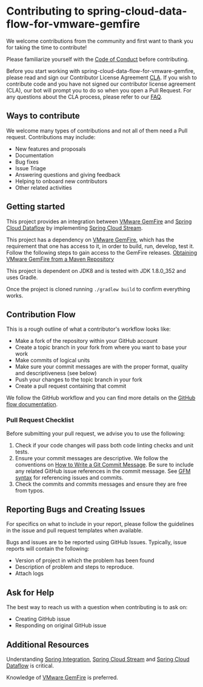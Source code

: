 # Contributing to spring-cloud-data-flow-for-vmware-gemfire

We welcome contributions from the community and first want to thank you for taking the time to contribute!

Please familiarize yourself with the [Code of Conduct](https://github.com/vmware/.github/blob/main/CODE_OF_CONDUCT.md) before contributing.

Before you start working with spring-cloud-data-flow-for-vmware-gemfire, please read and sign our Contributor License Agreement [CLA](https://cla.vmware.com/cla/1/preview). If you wish to contribute code and you have not signed our contributor license agreement (CLA), our bot will prompt you to do so when you open a Pull Request. For any questions about the CLA process, please refer to our [FAQ]([https://cla.vmware.com/faq](https://cla.vmware.com/faq)).

## Ways to contribute

We welcome many types of contributions and not all of them need a Pull request. Contributions may include:

* New features and proposals
* Documentation
* Bug fixes
* Issue Triage
* Answering questions and giving feedback
* Helping to onboard new contributors
* Other related activities

## Getting started

This project provides an integration between [VMware GemFire](https://tanzu.vmware.com/gemfire) and [Spring Cloud Dataflow](https://spring.io/projects/spring-cloud-dataflow) by implementing [Spring Cloud Stream](https://spring.io/projects/spring-cloud-stream).

This project has a dependency on [VMware GemFire](https://tanzu.vmware.com/gemfire), which has the requirement that one has access to it, in order to build, run, develop, test it.
Follow the following steps to gain access to the GemFire releases. [Obtaining VMware GemFire from a Maven Repository](https://docs.vmware.com/en/VMware-GemFire/10.0/gf/getting_started-installation-obtain_gemfire_maven.html)

This project is dependent on JDK8 and is tested with JDK 1.8.0_352 and uses Gradle.

Once the project is cloned running `./gradlew build` to confirm everything works.


## Contribution Flow

This is a rough outline of what a contributor's workflow looks like:

* Make a fork of the repository within your GitHub account
* Create a topic branch in your fork from where you want to base your work
* Make commits of logical units
* Make sure your commit messages are with the proper format, quality and descriptiveness (see below)
* Push your changes to the topic branch in your fork
* Create a pull request containing that commit

We follow the GitHub workflow and you can find more details on the [GitHub flow documentation](https://docs.github.com/en/get-started/quickstart/github-flow).


### Pull Request Checklist

Before submitting your pull request, we advise you to use the following:

1. Check if your code changes will pass both code linting checks and unit tests.
2. Ensure your commit messages are descriptive. We follow the conventions on [How to Write a Git Commit Message](http://chris.beams.io/posts/git-commit/). Be sure to include any related GitHub issue references in the commit message. See [GFM syntax](https://guides.github.com/features/mastering-markdown/#GitHub-flavored-markdown) for referencing issues and commits.
3. Check the commits and commits messages and ensure they are free from typos.

## Reporting Bugs and Creating Issues

For specifics on what to include in your report, please follow the guidelines in the issue and pull request templates when available.

Bugs and issues are to be reported using GitHub Issues. Typically, issue reports will contain the following:
* Version of project in which the problem has been found
* Description of problem and steps to reproduce.
* Attach logs


## Ask for Help

The best way to reach us with a question when contributing is to ask on:

* Creating GitHub issue
* Responding on original GitHub issue


## Additional Resources

Understanding [Spring Integration](https://spring.io/projects/spring-integration), [Spring Cloud Stream](https://spring.io/projects/spring-cloud-stream) and [Spring Cloud Dataflow](https://spring.io/projects/spring-cloud-dataflow) is critical.

Knowledge of [VMware GemFire](https://tanzu.vmware.com/gemfire) is preferred.

